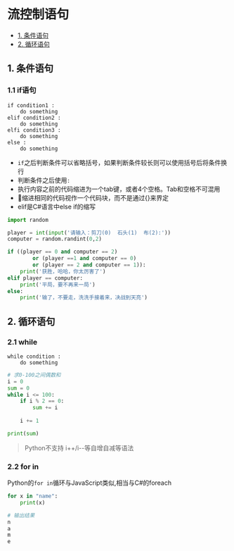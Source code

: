 # 流控制语句

* [1. 条件语句](#1-条件语句)
* [2. 循环语句](#2-循环语句)

## 1. 条件语句
### 1.1 if语句
```
if condition1 :
    do something
elif condition2 :
    do something
elfi condition3 :
    do something
else :
    do something
```
* `if`之后判断条件可以省略括号，如果判断条件较长则可以使用括号后将条件换行
* 判断条件之后使用`:`
* 执行内容之前的代码缩进为一个tab键，或者4个空格。Tab和空格不可混用
* 缩进相同的代码视作一个代码块，而不是通过{}来界定
* elif是C#语言中else if的缩写

```py
import random

player = int(input('请输入：剪刀(0)  石头(1)  布(2):'))
computer = random.randint(0,2)

if ((player == 0 and computer == 2)
        or (player ==1 and computer == 0)
        or (player == 2 and computer == 1)):
    print('获胜，哈哈，你太厉害了')
elif player == computer:
    print('平局，要不再来一局')
else:
    print('输了，不要走，洗洗手接着来，决战到天亮')
```

## 2. 循环语句
### 2.1 while

```
while condition :
    do something
```

```py
# 求0-100之间偶数和
i = 0
sum = 0
while i <= 100:
    if i % 2 == 0:
        sum += i
        
    i += 1

print(sum)

```
> Python不支持 i++/i--等自增自减等语法

### 2.2 for in
Python的`for in`循环与JavaScript类似,相当与C#的foreach
```py
for x in "name":
    print(x)

# 输出结果
n
a
m
e
```